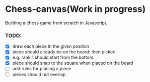 # Chess-canvas(Work in progress)
Building a chess game from scratch in Javascript.

### TODO:
- [x] draw each piece in the given position
- [x] piece should already be on the board: then picked
- [x] e.g. rank 1 should start from the bottom
- [x] piece should snap to the square when placed on the board
- [ ] add rules for placing a piece
- [ ] pieces should not overlap
